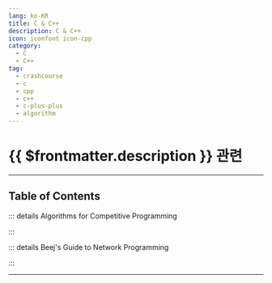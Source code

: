 ```yaml
---
lang: ko-KR
title: C & C++
description: C & C++
icon: iconfont icon-cpp
category:
  - C
  - C++
tag: 
  - crashcourse
  - c
  - cpp
  - c++
  - c-plus-plus
  - algorithm
---
```


# {{ $frontmatter.description }} 관련


<ShieldsGroup logos="youtube,cplusplus"/>

---

## Table of Contents

::: details Algorithms for Competitive Programming

<ToCLocal basePath="/c+cpp/algorithm-for-competitive-programming" />

:::

::: details Beej's Guide to Network Programming

<ToCLocal basePath="/c+cpp/beejs-guide-to-network-programming" />

:::

---

<TagLinks />